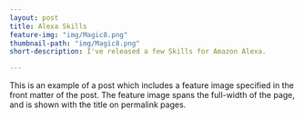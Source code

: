 ```yaml
---
layout: post
title: Alexa Skills
feature-img: "img/Magic8.png"
thumbnail-path: "img/Magic8.png"
short-description: I've released a few Skills for Amazon Alexa.

---
```

This is an example of a post which includes a feature image specified in the front matter of the post. The feature image spans the full-width of the page, and is shown with the title on permalink pages.
